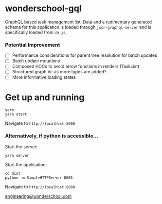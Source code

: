 # wonderschool-gql

GraphQL based task management list. Data and a rudimentary generated schema for this application is loaded through `json-graphql-server` and is specifically loaded from `db.js`.

### Potential Improvement
- [ ] Performance considerations for parent tree resolution for batch updates
- [ ] Batch update mutations
- [ ] Composed HOCs to avoid arrow functions in renders (TaskList)
- [ ] Structured graph dir as more types are added?
- [ ] More informative loading states

# Get up and running
```
yarn
yarn start
```
Navigate to `http://localhost:8000`

### Alternatively, if python is accessible...
Start the server:
```
yarn server
```

Start the application:
```
cd dist
python -m SimpleHTTPServer 8000
```
Navigate to `http://localhost:8000`

engineering@wonderschool.com
